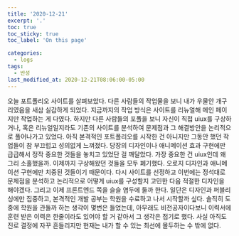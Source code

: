 ```yaml
---
title: '2020-12-21'
excerpt: '.'
toc: true
toc_sticky: true
toc_label: 'On this page'

categories:
  - logs
tags:
  - 반성
last_modified_at: 2020-12-21T08:06:00-05:00
---
```


오늘 포트폴리오 사이트를 살펴보았다. 다른 사람들의 작업물을 보니 내가 우물안 개구리였음을 새삼 실감하게 되었다. 지금까지의 작업 방식은 사이트를 리뉴얼해 메인 페이지만 작업하는 게 다였다. 하지만 다른 사람들의 포폴을 보니 자신이 직접 uiux를 구상하거나, 혹은 리뉴얼일지라도 기존의 사이트를 분석하여 문제점과 그 해결방안을 논리적으로 풀어나가고 있었다. 아직 본격적인 포트폴리오를 시작한 건 아니지만 그동안 했던 작업들이 참 부끄럽고 성의없게 느껴졌다. 당장의 디자인이나 애니메이션 효과 구현에만 급급해서 정작 중요한 것들을 놓치고 있었단 걸 깨달았다. 가장 중요한 건 uiux인데 왜 그리 소홀했을까. 이제까지 구상해왔던 것들을 모두 폐기했다. 오로지 디자인과 애니메이션 구현에만 치중된 것들이기 때문이다. 다시 사이트를 선정하고 이번에는 정석대로 문제점을 분석하고 논리적으로 어떻게 uiux를 구성할지 고민한 다음 적절한 디자인을 해야겠다. 그리고 이제 프론트엔드 쪽을 슬슬 염두에 둘까 한다. 일단은 디자인과 퍼블리싱에만 집중하고, 본격적인 개발 공부는 학원을 수료하고 나서 시작할까 싶다. 솔직히 도중에 학원을 관둘까 하는 생각이 몇번은 들었는데, 아무래도 비전공자이다보니 이력서에 훈련 받은 이력은 한줄이라도 있어야 할 거 같아서 그 생각은 접기로 했다. 사실 아직도 진로 결정에 자꾸 흔들리지만 현재는 내가 할 수 있는 최선에 몰두하는 수 밖에 없다.
